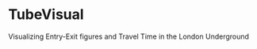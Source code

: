 # TubeVisual
Visualizing Entry-Exit figures and Travel Time in the London Underground                                   
